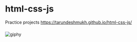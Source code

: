 # html-css-js
Practice projects
https://tarundeshmukh.github.io/html-css-js/
###

![giphy](https://user-images.githubusercontent.com/26866690/154828632-c1848127-2c30-4eb8-ad4e-4e25529c34d3.gif)
